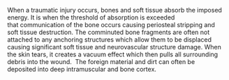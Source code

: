 When a traumatic injury occurs, bones and soft tissue absorb the imposed energy. It is when the threshold of absorption is exceeded that communication of the bone occurs causing periosteal stripping and soft tissue destruction. The comminuted bone fragments are often not attached to any anchoring structures which allow them to be displaced causing significant soft tissue and neurovascular structure damage. When the skin tears, it creates a vacuum effect which then pulls all surrounding debris into the wound.  The foreign material and dirt can often be deposited into deep intramuscular and bone cortex.
